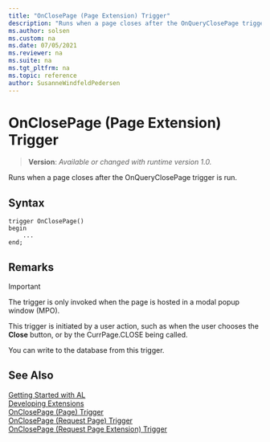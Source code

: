 ```yaml
---
title: "OnClosePage (Page Extension) Trigger"
description: "Runs when a page closes after the OnQueryClosePage trigger is run."
ms.author: solsen
ms.custom: na
ms.date: 07/05/2021
ms.reviewer: na
ms.suite: na
ms.tgt_pltfrm: na
ms.topic: reference
author: SusanneWindfeldPedersen
---
```

[//]: # (START>DO_NOT_EDIT)
[//]: # (IMPORTANT:Do not edit any of the content between here and the END>DO_NOT_EDIT.)
[//]: # (Any modifications should be made in the .xml files in the ModernDev repo.)

# OnClosePage (Page Extension) Trigger
> **Version**: _Available or changed with runtime version 1.0._

Runs when a page closes after the OnQueryClosePage trigger is run.


## Syntax
```AL
trigger OnClosePage()
begin
    ...
end;
```



[//]: # (IMPORTANT: END>DO_NOT_EDIT)

## Remarks

> [!IMPORTANT]  
> The trigger is only invoked when the page is hosted in a modal popup window \(MPO\).

This trigger is initiated by a user action, such as when the user chooses the **Close** button, or by the CurrPage.CLOSE  being called.  

You can write to the database from this trigger.

## See Also  
[Getting Started with AL](../../devenv-get-started.md)  
[Developing Extensions](../../devenv-dev-overview.md)  
[OnClosePage (Page) Trigger](../page/devenv-onclosepage-page-trigger.md)  
[OnClosePage (Request Page) Trigger](../requestpage/devenv-onclosepage-requestpage-trigger.md)  
[OnClosePage (Request Page Extension) Trigger](../requestpageextension/devenv-onclosepage-requestpageextension-trigger.md)
